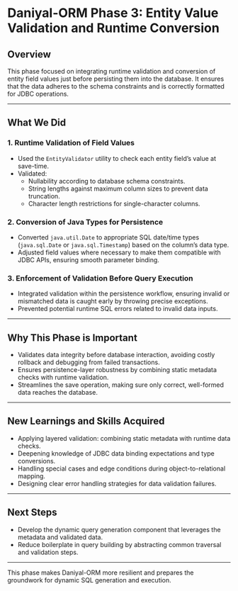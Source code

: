 # Daniyal-ORM Phase 3: Entity Value Validation and Runtime Conversion

## Overview

This phase focused on integrating runtime validation and conversion of entity field values just before persisting them into the database. It ensures that the data adheres to the schema constraints and is correctly formatted for JDBC operations.

---

## What We Did

### 1. Runtime Validation of Field Values  
- Used the `EntityValidator` utility to check each entity field’s value at save-time.  
- Validated:  
  - Nullability according to database schema constraints.  
  - String lengths against maximum column sizes to prevent data truncation.  
  - Character length restrictions for single-character columns.  

### 2. Conversion of Java Types for Persistence  
- Converted `java.util.Date` to appropriate SQL date/time types (`java.sql.Date` or `java.sql.Timestamp`) based on the column’s data type.  
- Adjusted field values where necessary to make them compatible with JDBC APIs, ensuring smooth parameter binding.

### 3. Enforcement of Validation Before Query Execution  
- Integrated validation within the persistence workflow, ensuring invalid or mismatched data is caught early by throwing precise exceptions.  
- Prevented potential runtime SQL errors related to invalid data inputs.

---

## Why This Phase is Important

- Validates data integrity before database interaction, avoiding costly rollback and debugging from failed transactions.  
- Ensures persistence-layer robustness by combining static metadata checks with runtime validation.  
- Streamlines the save operation, making sure only correct, well-formed data reaches the database.

---

## New Learnings and Skills Acquired

- Applying layered validation: combining static metadata with runtime data checks.  
- Deepening knowledge of JDBC data binding expectations and type conversions.  
- Handling special cases and edge conditions during object-to-relational mapping.  
- Designing clear error handling strategies for data validation failures.

---

## Next Steps

- Develop the dynamic query generation component that leverages the metadata and validated data.  
- Reduce boilerplate in query building by abstracting common traversal and validation steps.

---

This phase makes Daniyal-ORM more resilient and prepares the groundwork for dynamic SQL generation and execution.
